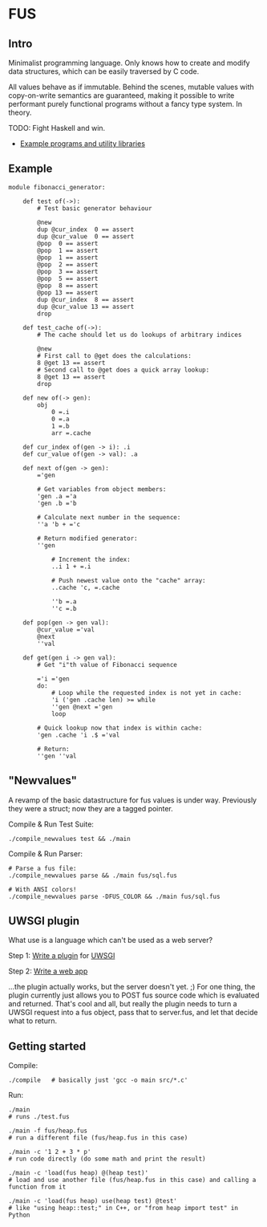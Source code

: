 
# FUS

## Intro

Minimalist programming language.
Only knows how to create and modify data structures, which can be easily traversed by C code.

All values behave as if immutable.
Behind the scenes, mutable values with copy-on-write semantics are guaranteed,
making it possible to write performant purely functional programs
without a fancy type system. In theory.

TODO: Fight Haskell and win.

* [Example programs and utility libraries](/fus/)


## Example

    module fibonacci_generator:

        def test of(->):
            # Test basic generator behaviour

            @new
            dup @cur_index  0 == assert
            dup @cur_value  0 == assert
            @pop  0 == assert
            @pop  1 == assert
            @pop  1 == assert
            @pop  2 == assert
            @pop  3 == assert
            @pop  5 == assert
            @pop  8 == assert
            @pop 13 == assert
            dup @cur_index  8 == assert
            dup @cur_value 13 == assert
            drop

        def test_cache of(->):
            # The cache should let us do lookups of arbitrary indices

            @new
            # First call to @get does the calculations:
            8 @get 13 == assert
            # Second call to @get does a quick array lookup:
            8 @get 13 == assert
            drop

        def new of(-> gen):
            obj
                0 =.i
                0 =.a
                1 =.b
                arr =.cache

        def cur_index of(gen -> i): .i
        def cur_value of(gen -> val): .a

        def next of(gen -> gen):
            ='gen

            # Get variables from object members:
            'gen .a ='a
            'gen .b ='b

            # Calculate next number in the sequence:
            ''a 'b + ='c

            # Return modified generator:
            ''gen

                # Increment the index:
                ..i 1 + =.i

                # Push newest value onto the "cache" array:
                ..cache 'c, =.cache

                ''b =.a
                ''c =.b

        def pop(gen -> gen val):
            @cur_value ='val
            @next
            ''val

        def get(gen i -> gen val):
            # Get "i"th value of Fibonacci sequence

            ='i ='gen
            do:
                # Loop while the requested index is not yet in cache:
                'i ('gen .cache len) >= while
                ''gen @next ='gen
                loop

            # Quick lookup now that index is within cache:
            'gen .cache 'i .$ ='val

            # Return:
            ''gen ''val


## "Newvalues"

A revamp of the basic datastructure for fus values is under way.
Previously they were a struct; now they are a tagged pointer.

Compile & Run Test Suite:

    ./compile_newvalues test && ./main

Compile & Run Parser:

    # Parse a fus file:
    ./compile_newvalues parse && ./main fus/sql.fus

    # With ANSI colors!
    ./compile_newvalues parse -DFUS_COLOR && ./main fus/sql.fus


## UWSGI plugin

What use is a language which can't be used as a web server?

Step 1: [Write a plugin](/uwsgi) for [UWSGI](https://uwsgi-docs.readthedocs.io/en/latest/)

Step 2: [Write a web app](/fus/webapp.fus)

...the plugin actually works, but the server doesn't yet. ;)
For one thing, the plugin currently just allows you to POST fus source code which
is evaluated and returned.
That's cool and all, but really the plugin needs to turn a UWSGI request
into a fus object, pass that to server.fus, and let that decide what to return.


## Getting started

Compile:

    ./compile   # basically just 'gcc -o main src/*.c'

Run:

    ./main
    # runs ./test.fus

    ./main -f fus/heap.fus
    # run a different file (fus/heap.fus in this case)

    ./main -c '1 2 + 3 * p'
    # run code directly (do some math and print the result)

    ./main -c 'load(fus heap) @(heap test)'
    # load and use another file (fus/heap.fus in this case) and calling a function from it

    ./main -c 'load(fus heap) use(heap test) @test'
    # like "using heap::test;" in C++, or "from heap import test" in Python

